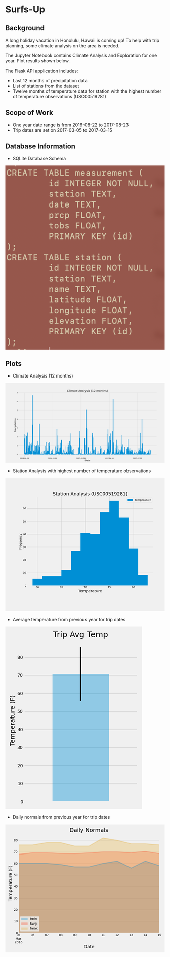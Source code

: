 # Surfs-Up

## Background

A long holiday vacation in Honolulu, Hawaii is coming up! To help with trip planning, some climate analysis on the area is needed.

The Jupyter Notebook contains Climate Analysis and Exploration for one year. Plot results shown below.

The Flask API application includes:

* Last 12 months of precipitation data
* List of stations from the dataset
* Twelve months of temperature data for station with the highest number of temperature observations (USC00519281)

## Scope of Work

* One year date range is from 2016-08-22 to 2017-08-23
* Trip dates are set on 2017-03-05 to 2017-03-15

## Database Information

* SQLite Database Schema

![Schema](/Images/DB-schema.png)

## Plots

* Climate Analysis (12 months)

![ciimate-analysis](/Images/Precipitation.png)

* Station Analysis with highest number of temperature observations

![station-analysis](/Images/Temperature_Observation.png)

* Average temperature from previous year for trip dates

![avg-temp](/Images/TripAvgTemp.png)

* Daily normals from previous year for trip dates

![daily-normals](/Images/DailyNormals.png)

